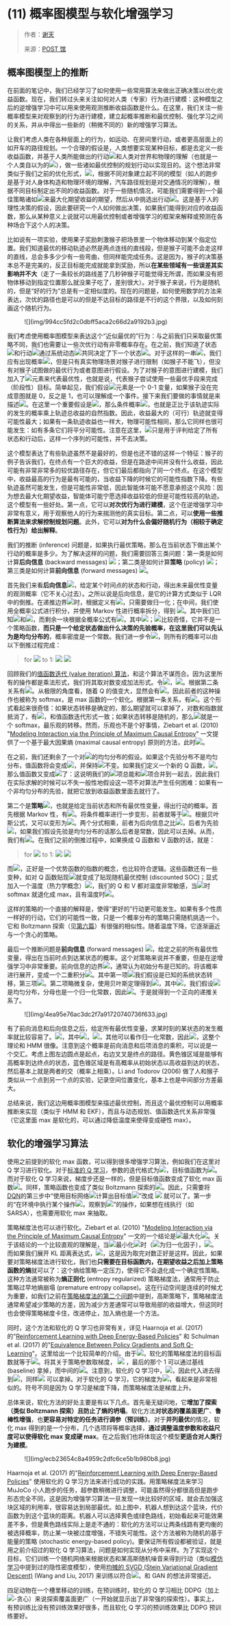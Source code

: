 # (11) 概率图模型与软化增强学习

> 作者：[谢天](https://www.zhihu.com/people/xie-tian-55-77)
> 
> 来源：[POST 馆](https://zhuanlan.zhihu.com/c_150977189)

## 概率图模型上的推断

在前面的笔记中，我们已经学习了如何使用一些常用算法来做出正确决策以优化收益函数。现在，我们转过头来关注如何对人类（专家）行为进行建模：这种模型之后的逆增强学习中可以用来使用观测推断收益函数是什么。在这里，我们关注一些概率模型来对观察到的行为进行建模，建立起概率推断和最优控制、强化学习之间的关系，并从中得出一些新的（稍微不同的）新的增强学习算法。

让我们考虑人类在各种层面上的行为，如运动、在房间里行动，或者更高层面上的如开车的路径规划。一个合理的假设是，人类想要实现某种目标，都是去定义一些收益函数，并基于人类所能做出的行动![](img/d700c80f3e82735a63b228ea4417a460.jpg)和人类对世界和物理的理解（也就是一个人类自以为的![](img/77cff52584c80e30470b34d9850cbee3.jpg)），做一些诸如最优控制的规划行动以实现目的。这个想法非常类似于我们之前的优化形式，![](img/0a98b6bf6f718b534b8d03cf9d11d8ff.jpg)，根据不同对象建立起不同的模型（如人的跑步是基于对人身体构造和物理环境的理解，汽车路径规划是对交通情况的理解），根据不同目标制定出不同的收益函数。对于一些随机情况，可能我们需要得到一个最佳策略诸如![](img/56fbb8f11192d35fff59940ecf719d85.jpg)来最大化期望收益的期望，然后从中挑选出行动![](img/acf6a23665ebe82999f1f5bac4d05827.jpg)。这是基于人的理性决策的假设，因此要研究一个人如何做出决策，如果我们能得到对应的收益函数，那么从某种意义上说就可以用最优控制或者增强学习的框架来解释或预测在各种场合下这个人的决策。

比如说有一项实验，使用果子奖励刺激猴子把场景里一个物体移动到某个指定位置。我们知道最优的移动轨迹必然是两点连线的直线段，但是猴子可能不会走这样的直线，总会多多少少有一些弯曲，但同样能完成任务。这是因为，猴子的决策基本总不是完美的，反正目标能完成就能拿到奖励，所以**在某些领域有一些误差其实影响并不大**（走了一条较长的路线差了几秒钟猴子可能觉得无所谓，而如果没有把物体移动到指定位置那么就没果子吃了，差别很大）。对于猴子来说，行为是随机的，但是“好的行为”总是有一定相似度的。现在的问题是，如何使用数学的方法来表达，次优的路径也是可以的但是不达目标的路径是不行的这个界限，以及如何刻画这个随机行为。

<figure>![](img/994cc5fd2c0dbff5aca2c66d2a9192b3.jpg)</figure>

我们考虑使用概率图模型来表达这个“近似最优的”行为：与之前我们只采取最优策略不同，我们也需要让一些次优行动有非零概率存在。在之前，我们知道了状态![](img/33c815432ff85d6f9342f1abc64af657.jpg)和行动![](img/d700c80f3e82735a63b228ea4417a460.jpg)通过系统动态![](img/b1ed7836f0192b89cb8e977adf2ef018.jpg)共同决定了下一个状态![](img/d2683f5b20dac211246c30b1e0a7c2dd.jpg)。对于这样的一串![](img/4d1a76192fc6cb3386633223c7e74d95.jpg)，我们应有出现概率![](img/ba215edcde8fcafcde3af8b054c6c7df.jpg)，但是只有真实物理场景对猴子进行限制（如猴子不能飞），但没有对猴子试图做的最优行为或者意图进行假设。为了对猴子的意图进行建模，我们加入了![](img/f947b05e8c3e9490dbcccfbd807f6c89.jpg)元素来代表最优性，也就是说，代表猴子尝试使用一些最优手段来完成（阶段性）目标。简单起见，我们假设![](img/f947b05e8c3e9490dbcccfbd807f6c89.jpg)元素是一个 0-1 变量，如果猴子没在完成意图就是 0，反之是 1，也可以理解成一个事件。接下来我们要做的事情就是来描述![](img/8c0dbed8e0fc267d90b7aad094a57ceb.jpg)。在这里一个重要假设是![](img/b01c8e38cb7bff34721444a3ee417b45.jpg)，那么条件概率![](img/c39e2eb8bb6c7ab081391af21dedc447.jpg)，也就是正比于该轨迹实际的发生的概率乘上轨迹总收益的自然指数。因此，收益最大的（可行）轨迹就变得可能性最大；如果有一条轨迹收益也一样大，物理可能性相同，那么它同样也很可能发生：如有多条它们将平分可能性。注意在这里，![](img/ba215edcde8fcafcde3af8b054c6c7df.jpg)只是用于评判给定了所有状态和行动后，这样一个序列的可能性，并不去决策。

这个模型表达了有些轨迹虽然不是最好的，但是也还不错的这样一个特征：猴子的例子告诉我们，在终点有一个巨大的收益，但是在路途中间并没有什么收益，因此可能有非常非常多的较优路径存在，但它们最后都指向了同一个终点。在这个模型中，收益最高的行为是最有可能的，当收益下降的时候它的可能性指数下降。有些轨迹虽然可能发生，但是可能性非常低，因此智能体可能不愿意承担这个风险：因为想去最大化期望收益，智能体可能宁愿选择收益较低的但是可能性较高的轨迹。这个模型有一些好处。第一点，它可以**对次优行为进行建模**，这个在逆增强学习中非常有意义，用于观察他人的行为来揣测他的真实目标。第二点，可以**使用一些推断算法来求解控制规划问题**。此外，它可以**对为什么会偏好随机行为（相较于确定性行为）给出解释**。

我们的推断 (inference) 问题是，如果执行最优策略，那么在当前状态下做出某个行动的概率是多少。为了解决这样的问题，我们需要回答三类问题：第一类是如何计算**后向信息** (backward messages) ![](img/e5b4f8d292cf75a08c930a702575403a.jpg)；第二类是如何计算**策略** (policy) ![](img/07c5d5d170123f2fe44b9eb3b39c2ee2.jpg)；第三类是如何计算**前向信息** (forward messages) ![](img/1b9a195d55c95114edbf220e74bc6b96.jpg)。

首先我们来看**后向信息**![](img/e5b4f8d292cf75a08c930a702575403a.jpg)，给定某个时间点的状态和行动，得出未来最优性变量的观测概率（它不关心过去）。之所以说是后向信息，是它的计算方式类似于 LQR 中的倒推。在递推边界![](img/a84856940a40224287e16ba72e5edd11.jpg)时，根据定义有![](img/84d303ef7e174b56ee63a4f08fbb3295.jpg)，只需要做归一化；在中间，我们使用全概率公式进行积分，并使用 Markov 性进行概率拆分，得到 ![](img/ce946f1b90dee657f8f69215560d6fc3.jpg)。其中我们已知![](img/b01c8e38cb7bff34721444a3ee417b45.jpg)和![](img/51e4e556c8cc9e6e99844de4ce5017e1.jpg)，而剩余一块根据全概率公式有![](img/b9951c8f0a6c559ef692c81d1de326df.jpg)，其中![](img/925efdfea2a49656cd36ece0a9dec698.jpg)；![](img/a879ee6818d95b22005c0aace68e623e.jpg)比较奇怪，它并不是一个策略函数，**而只是一个给定状态做出什么决策的先验概率，在这里我们可以先认为是均匀分布的**，概率密度是一个常数。我们进一步令![](img/3c19456a2b7ab4866a4b96732ebd83f6.jpg)，则所有的概率可以由以下倒推过程完成：

> for ![](img/9d60a7f5436455aeeeedf61e654aa12b.jpg) to 1:
> ![](img/471ba33d97ed31e0daf3aaa986a07521.jpg) ![](img/677ef7a70eba41b27fa9f275cec99b6f.jpg)

回顾我们的[值函数迭代 (value iteration) 算法](https://zhuanlan.zhihu.com/p/32909860)，和这个算法不谋而合。因为这里所有的操作都是乘法形式，我们将其取对数变成加法形式。令![](img/014733d0a225577a47245d2f742c3c4e.jpg)，![](img/491644b6ee6fe072f31d130a5bd1a93e.jpg)。根据第二条关系有![](img/ac69ad70a2c80173f91515cc83684690.jpg)。从极限的角度看，随着 Q 的值变大，显然会有![](img/68c9b5c1eb917c5cc68ec319b423d1f4.jpg)，因此前者的这种操作也被称为 softmax，是 max 函数的一个软化。根据第一条关系，有![](img/c986633ff82034a18f90022297c9c1f5.jpg)。这个形式看起来很奇怪：如果状态转移是确定的，那么期望就可以拿掉了，对数和指数就抵消了，有![](img/8c19961cff2f0a8202cbcabe3769a945.jpg)，和值函数迭代形式一致；如果状态转移是随机的，那么![](img/c3d913dbb89f1b8e1a23a84dd7a905fd.jpg)就是一个 softmax，最乐观的转移。然而，乐观也不是个好事情，Ziebart et al. (2010) "[Modeling Interaction via the Principle of Maximum Causal Entropy](http://link.zhihu.com/?target=http%3A//www.ri.cmu.edu/pub_files/2010/6/maxCausalEnt.pdf)" 一文提供了一个基于最大因果熵 (maximal causal entropy) 原则的方法，此时![](img/fe6006a69b0121459537c15563079238.jpg)。

在之前，我们还剩余了一个对![](img/a879ee6818d95b22005c0aace68e623e.jpg)的均匀分布的假设。如果这个先验分布不是均匀分布，值函数将会变成![](img/34053b6adaad916f26b3b18cbe1297c3.jpg)，并保持![](img/fe6006a69b0121459537c15563079238.jpg)不变。如果我们定义一个新的 Q 函数，![](img/d1863e77077e51a5cec4f43fa22a6a58.jpg)，那么值函数又变成![](img/1ea1fa7f917ed1fc0b1dc52955416814.jpg)了：这说明我们的![](img/3e981f93d23fd41432443477c4342850.jpg)项总能和![](img/c1fced4c82901b14545188685ac0b947.jpg)项合并到一起去，因此我们在实际求解的时候可以不失一般性地假设这一项不对算法产生任何困难：如果有一个非均匀分布的先验，就把它放到收益函数里面去就行了。

第二个是**策略**![](img/07c5d5d170123f2fe44b9eb3b39c2ee2.jpg)，也就是给定当前状态和所有最优性变量，得出行动的概率。首先根据 Markov 性，有![](img/77805fe3f77af93deca0f49bff62a31b.jpg)。将条件概率进行一步变形，前者就等于![](img/8450de36b5a9a0cca2401fca64de1a17.jpg)。根据贝叶斯公式，又可以变形为![](img/26d3564abd9bf4ef9d813aeffd64ca74.jpg)。两个分式相乘，前者为后向信息之比![](img/952ee40e9db5a378abbbd8c220fc0b18.jpg)，后者为先验![](img/0e9f81bb72f84c3598e52b39500d871d.jpg)，如果我们假设先验是均匀分布的话那么后者是常数，因此可以去掉。从而，我们有![](img/74d6a1f83a7e96c5049293e9cfaffe6b.jpg)。在我们之前的倒推过程中，如果换成 Q 函数和 V 函数的话，就是：

> for ![](img/9d60a7f5436455aeeeedf61e654aa12b.jpg) to 1:
> ![](img/fe6006a69b0121459537c15563079238.jpg) ![](img/ac69ad70a2c80173f91515cc83684690.jpg)

而![](img/0cd050164be1bb7d1b12dbb66798f4cb.jpg)，正好是一个优势函数的指数的概念，也比较符合逻辑。这些函数还有一些变种，如对 Q 函数贴现![](img/75cb786c82979cbfdbb01f7f53aaf98d.jpg)就变成了贴现随机最优控制 (discounted SOC)；显式加入一个温度（热力学概念）![](img/af20e3e63e888097030b140bd99bd3bb.jpg)，我们的 Q 和 V 都对温度非常敏感，当![](img/8f711561f9855336dea7e66e814596ac.jpg)时 softmax 就退化成 max，且有温度时![](img/9f0d7815004a46cc9606c92fa75ab9f3.jpg)。

这样的策略的一个直接的解释是，使得“更好的”行动更可能发生。如果有多个性质一样好的行动，它们的可能性一致，只是一个概率分布的策略只需随机挑选一个。它和 Boltzmann 探索（见[第六篇](https://zhuanlan.zhihu.com/p/32909860)）有很强的相似性。随着温度下降，它逐渐逼近与一个贪心的策略。

最后一个推断问题是**前向信息** (forward messages) ![](img/1b9a195d55c95114edbf220e74bc6b96.jpg)，给定之前的所有最优性变量，得出在当前时点到达某状态的概率。这个对策略来说并不重要，但是在逆增强学习中非常重要。前向信息的边界![](img/20cf282dbeed065f247f1cb553ce09a3.jpg)，通常认为初始分布是已知的。将该概率进行展开，变成一个二重积分![](img/1194a3644d49d0e255c252e515519caf.jpg)。其中第一项![](img/e4dbf712991f240f340bdaad4400b152.jpg)我们假设是已知的系统状态转移，第三项![](img/b76ac03c37765558105efda7de15064c.jpg)。第二项略微复杂，使用贝叶斯定理得到![](img/4733c70abec259d8e2bddea6152a2410.jpg)，其中![](img/f9035569746fe6d571e3e926bb402013.jpg)，我们假设![](img/ca25a0d5e57cd7d390a08f52ac909d10.jpg)是均匀分布，分母也是一个归一化常数，因此![](img/f2c02db563cef292837f97e55aff67ee.jpg)。于是就得到一个正向的递推关系了。

<figure>![](img/4ea95e76ac3dc2f7a91720740736f633.jpg)</figure>

有了前向消息和后向信息之后，给定所有最优性变量，求某时刻的某状态的发生概率就比较容易了。![](img/1a7da2bb060b7fccc98e45f517c65ba5.jpg)，其中![](img/ac539e694189a47efa5de3fe30f47772.jpg)，![](img/90359accf3239cd186fe4395acf4e6b6.jpg)，其他可以看作归一化常数，因此![](img/d2b635e0f9431ce4740bd90932781ab7.jpg)，这整个理论和 HMM 很像。注意到这个概率是前向消息和后项消息的乘积，可以说是一个交汇。考虑上图左边圆点是起点，右边叉叉是终点的路径。黄色锥区域是能够有高概率到达终点的状态，蓝色锥区域是有高概率从初始状态以高收益到达的状态，然后基本上就是两者的交（概率上相乘）。Li and Todorov (2006) 做了人和猴子类似从一个点到另一个点的实验，记录空间位置变化，基本上也是中间部分方差最大。

总结来说，我们这边用概率图模型来描述最优控制，而且这个最优控制可以用概率推断来实现（类似于 HMM 和 EKF），而且与动态规划、值函数迭代关系非常强（它这里面 max 是软化的，可以通过降低温度来使得变成硬性 max）。

## 软化的增强学习算法

使用之前提到的软化 max 函数，可以得到很多增强学习算法，例如我们在这里对 Q 学习进行软化。对于[标准的 Q 学习](https://zhuanlan.zhihu.com/p/32994423)，参数的迭代格式为![](img/f9c32547e0e61b7cbfd57652808335e2.jpg)，目标值函数为![](img/cc29f2d255c4fd05a60a5fde2ef530c7.jpg)。而对于软化 Q 学习来说，梯度步还是一样的，但是目标值函数变成了软化 max 函数![](img/a89133fca071feffac3f313bd8d8b982.jpg)。同样，策略函数也变成了类似 Boltzmann 探索的![](img/5630fa150eed62e64d84f988f2439bb3.jpg)。因此，只需要将[DQN](https://zhuanlan.zhihu.com/p/32994423)的第三步中“使用目标网络![](img/a1eff788e54cd01841535aa3964a3c45.jpg)计算出目标值![](img/b3cc15dd3b3921272afd8cfcbf4d35a6.jpg)”改成 ![](img/ba3e14941c5a050785db0bc7dcdef81a.jpg) 就可以了。第一步的“在环境中执行某个操作![](img/78bc32b822dda546b64dc94fde1b960b.jpg)，观察到![](img/343430c448f3d17f3a18443077585b6c.jpg)”的操作，如果想在线执行（如 SARSA），也需要用软化 max 来抽取。

策略梯度法也可以进行软化。Ziebart et al. (2010) "[Modeling Interaction via the Principle of Maximum Causal Entropy](http://link.zhihu.com/?target=http%3A//www.ri.cmu.edu/pub_files/2010/6/maxCausalEnt.pdf)" 一文的一个结论是![](img/cb033e9b655f6b18966920dcfc13ab2f.jpg)最大化![](img/3eac92afed17c3c8bc952b161b935fe1.jpg)。关于该结论的一个比较直观的理解是，当![](img/868db68e71ec9cabbe333cb77dd676bc.jpg)最小化![](img/bd8881cf681f11028b726cef99036af0.jpg)时（![](img/4d02b500de715f0fb2af666b196c690d.jpg)为归一化因子），![](img/eaa43ea99dfb487d5ab90661b5d52623.jpg)。而如果我们展开 KL 距离表达式，![](img/32eab9ee110799467d204f26d11f3616.jpg)，这是因为取完对数正好是这样。因此，如果要对策略梯度法进行软化，我们也**只需要在目标函数内，在期望收益之后加上策略函数的熵**就可以了：这个熵给策略一定压力，使得它不会退化成一个确定性策略。这种方法通常被称为**熵正则化** (entropy regularized) 策略梯度法，通常用于防止策略过早地熵崩塌 (premature entropy collapse)。这在行动空间是连续的时候尤为重要，如我们之前在[策略梯度法的第二个问题](https://zhuanlan.zhihu.com/p/32652178)中提到，高斯策略下，策略梯度法通常希望减少策略的方差，因为减少方差通常可以导致局部的收益增大，但这同时也会使得策略梯度卡住，改进停止，加入熵也是一个方法。

同时，这个方法和软化的 Q 学习也非常有关，详见 Haarnoja et al. (2017) 的"[Reinforcement Learning with Deep Energy-Based Policies](http://link.zhihu.com/?target=https%3A//arxiv.org/abs/1702.08165)" 和 Schulman et al. (2017) 的"[Equivalence Between Policy Gradients and Soft Q-Learning](http://link.zhihu.com/?target=https%3A//arxiv.org/abs/1704.06440)"。这里给出一个比较简单的介绍。由于![](img/053274c85b06311846bd8d945d08cde3.jpg)，软化的策略梯度法的目标函数就等于![](img/ae10e4346cae83ff28e42da0edca67df.jpg)。将其关于策略参数取梯度， ![](img/841ad9e04cca5a0051f26a055c9ec2b1.jpg) ，最后的那个 1 可以通过基线 (baseline) 拿掉，而中间的![](img/ef0aa596eb411e2023236957bcc20720.jpg)。注意到，软化的 Q 学习中，![](img/70925d77b822dc854ed73f02fb3ff683.jpg)，因此代入进去得到![](img/b90d7ea7aae5cfd3f53ecec0a40322b8.jpg)，同样![](img/08a1b571bcf6dd341c5c5bac8a2e8066.jpg) 可以拿掉。对于软化的 Q 学习，它的梯度为![](img/994fd4ba3b537c9333ba995ba5f43432.jpg)，看起来是非常相似的。符号不同是因为 Q 学习是梯度下降，而策略梯度法是梯度上升。

总体来说，软化方法的好处主要是有以下几点。首先毫无疑问地，它**增加了探索（类似 Boltzmann 探索）且防止了熵的坍塌**。软化方法**对状态的覆盖面更广**、**鲁棒性增强**，也**更容易对特定的任务进行调参（预训练）**。对于**并列最优**的情况，软化 max 得到的是一个分布，几个选项将等概率选择，**通过调整温度参数和收益尺度可以使得软化 max 变成硬 max**。在之后我们也将体现这个模型**更适合对人类行为建模**。

<figure>![](img/ecb23654c8a4959c2dfc6ce5b1b980b8.jpg)</figure>

Haarnoja et al. (2017) 的"[Reinforcement Learning with Deep Energy-Based Policies](http://link.zhihu.com/?target=https%3A//arxiv.org/abs/1702.08165)" 使用软化的 Q 学习方法来进行成功的实践。用策略梯度法来学习 MuJoCo 小人跑步的任务，超参数稍微进行调整，可能虽然得分都很高但是跑步形态完全不同，这是因为增强学习算法一旦发现一块比较好的区域，就会去加强这块区域的利用率，很容易达到局部最优。如上图中，机器人想到达这个蓝块，代价函数为到这个蓝块的距离。机器人可以选择黄色或绿色路线，初始看起来可能效果差不多，但是黄色路线实际上是走不通的：软化的方法可以让两条线路有更均衡的被选择概率，防止某一块被过度增强，不错失可能性。这个方法被称为随机的基于能量的策略 (stochastic energy-based policy)。要保证所有假设都被验证，就是用之前介绍过的软化 Q 学习算法，问题是如何实现从分布中采样。为了实现这个目标，它们训练一个随机网络来根据状态和某高斯随机噪音来得到行动（类似[模仿学习](https://zhuanlan.zhihu.com/p/32575824)中提到过的隐性密度模型），使用[均摊的 SVGD (Stein Variational Gradient Descent)](http://link.zhihu.com/?target=https%3A//arxiv.org/abs/1611.01722) (Wang and Liu, 2017) 来训练以符合![](img/c10e10c1ee3bf28f39f615bf160cade1.jpg)，和 GAN 的想法非常接近。

四足动物在一个槽里移动的训练，在预训练时，软化的 Q 学习相比 DDPG（加上![](img/aeb302325ebc29add21f094ad38ad261.jpg)-贪心）来说探索覆盖面更广（一开始就显示出了非常强的探索性）。事实上，有预训练比没有预训练效果好很多，而且软化 Q 学习的预训练效果比 DDPG 预训练要好。